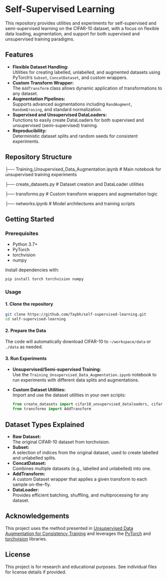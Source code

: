 # Self-Supervised Learning

This repository provides utilities and experiments for self-supervised and semi-supervised learning on the CIFAR-10 dataset, with a focus on flexible data loading, augmentation, and support for both supervised and unsupervised training paradigms.

## Features

- **Flexible Dataset Handling:**  
  Utilities for creating labelled, unlabelled, and augmented datasets using PyTorch’s `Subset`, `ConcatDataset`, and custom wrappers.
- **Custom Transform Wrapper:**  
  The `AddTransform` class allows dynamic application of transformations to any dataset.
- **Augmentation Pipelines:**  
  Supports advanced augmentations including `RandAugment`, `RandomErasing`, and standard normalization.
- **Supervised and Unsupervised DataLoaders:**  
  Functions to easily create DataLoaders for both supervised and unsupervised (semi-supervised) training.
- **Reproducibility:**  
  Deterministic dataset splits and random seeds for consistent experiments.


## Repository Structure
├── Training_Unsupervised_Data_Augmentation.ipynb # Main notebook for unsupervised training experiments

├── create_datasets.py # Dataset creation and DataLoader utilities

├── transforms.py # Custom transform wrappers and augmentation logic

├── networks.ipynb # Model architectures and training scripts


## Getting Started

### Prerequisites

- Python 3.7+
- PyTorch
- torchvision
- numpy

Install dependencies with:

```bash
pip install torch torchvision numpy
```

### Usage

#### 1. Clone the repository

```bash
git clone https://github.com/Taybh/self-supervised-learning.git
cd self-supervised-learning
```

#### 2. Prepare the Data

The code will automatically download CIFAR-10 to `~/workspace/data` or `./data` as needed.

#### 3. Run Experiments

- **Unsupervised/Semi-supervised Training:**  
  Use the `Training_Unsupervised_Data_Augmentation.ipynb` notebook to run experiments with different data splits and augmentations.

- **Custom Dataset Utilities:**  
  Import and use the dataset utilities in your own scripts:
  ```python
  from create_datasets import cifar10_unsupervised_dataloaders, cifar10_supervised_dataloaders
  from transforms import AddTransform
  ```

## Dataset Types Explained

- **Raw Dataset:**  
  The original CIFAR-10 dataset from torchvision.
- **Subset:**  
  A selection of indices from the original dataset, used to create labelled and unlabelled splits.
- **ConcatDataset:**  
  Combines multiple datasets (e.g., labelled and unlabelled) into one.
- **AddTransform:**  
  A custom Dataset wrapper that applies a given transform to each sample on-the-fly.
- **DataLoader:**  
  Provides efficient batching, shuffling, and multiprocessing for any dataset.

## Acknowledgements

This project uses the method presented in [Unsupervised Data Augmentation for Consistency Training](https://arxiv.org/abs/1904.12848) and leverages the [PyTorch](https://pytorch.org/) and [torchvision](https://pytorch.org/vision/stable/index.html) libraries.

## License

This project is for research and educational purposes. See individual files for license details if provided.
